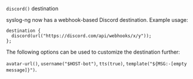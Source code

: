`discord()` destination

syslog-ng now has a webhook-based Discord destination.
Example usage:
```
destination {
  discord(url("https://discord.com/api/webhooks/x/y"));
};
```

The following options can be used to customize the destination further:

`avatar-url()`, `username("$HOST-bot")`, `tts(true)`, `template("${MSG:-[empty message]}")`.
